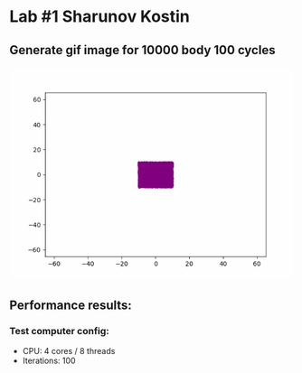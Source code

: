# Lab #1 Sharunov Kostin

## Generate gif image for 10000 body 100 cycles
![](vis.gif)


## Performance results:
### Test computer config:
- CPU: 4 cores / 8 threads
- Iterations: 100